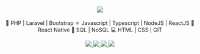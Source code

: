 <h1 align="center">
  <img src="https://user-images.githubusercontent.com/44276302/87254622-2aa86080-c45a-11ea-9b8a-46cd9d052153.jpg" />
</h1>

<p align="center">
🐘 PHP | Laravel | Bootstrap ⚛️ Javascript | Typescript | NodeJS | ReactJS 📱 React Native 💾 SQL | NoSQL 💻 HTML | CSS | GIT
</p>

<p align="center">
  <a href="https://github.com/alexbotelhoa" alt="GitHub">
    <img src="https://img.shields.io/badge/-GitHub-000?style=flat-square&logo=Github&logoColor=white" />
  </a>
  <a href="https://www.linkedin.com/in/alexbotelhoa" alt="LinkedIn">
    <img src="https://img.shields.io/badge/-LinkedIn-blue?style=flat-square&logo=Linkedin&logoColor=white" />
  </a>
  <a href="https://www.youtube.com/channel/UC6N_L0nZWRjcym8bnChKppw" alt="YouTube">
    <img src="https://img.shields.io/badge/-YouTube-CB3837?style=flat-square&logo=Youtube&logoColor=white" />
  </a>
  <a href="https://wa.me/5545984136611/" alt="WhatsApp">
    <img src="https://img.shields.io/badge/-WhatsApp-06D755?style=flat-square&logo=WhatsApp&logoColor=white" />
  </a>
</p>
